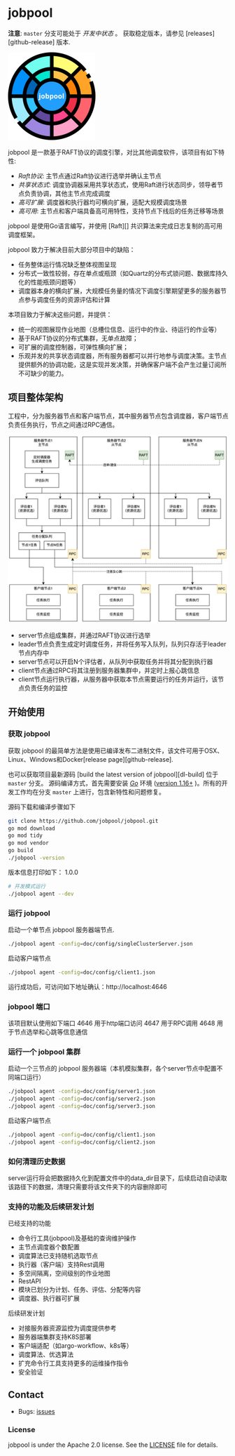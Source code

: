 # jobpool

**注意**:  `master` 分支可能处于 *开发中状态* 。 获取稳定版本，请参见 [releases][github-release] 版本.

![jobpool Logo](doc/logo/logo.svg)

jobpool 是一款基于RAFT协议的调度引擎，对比其他调度软件，该项目有如下特性:

* *Raft协议*: 主节点通过Raft协议进行选举并确认主节点
* *共享状态式*: 调度协调器采用共享状态式，使用Raft进行状态同步，领导者节点负责协调，其他主节点完成调度
* *高可扩展*: 调度器和执行器均可横向扩展，适配大规模调度场景
* *高可用*: 主节点和客户端具备高可用特性，支持节点下线后的任务迁移等场景

jobpool 是使用Go语言编写，并使用 [Raft][] 共识算法来完成日志复制的高可用调度框架。

jobpool 致力于解决目前大部分项目中的缺陷：

* 任务整体运行情况缺乏整体视图呈现
* 分布式一致性较弱，存在单点或瓶颈（如Quartz的分布式锁问题、数据库持久化的性能瓶颈问题等）
* 调度器本身的横向扩展，大规模任务量的情况下调度引擎期望更多的服务器节点参与调度任务的资源评估和计算

本项目致力于解决这些问题，并提供：
* 统一的视图展现作业地图（总槽位信息、运行中的作业、待运行的作业等）
* 基于RAFT协议的分布式集群，无单点故障；
* 可扩展的调度控制器，可弹性横向扩展；
* 乐观并发的共享状态调度器，所有服务器都可以并行地参与调度决策。主节点提供额外的协调功能，这是实现并发决策，并确保客户端不会产生过量订阅所不可缺少的能力。

## 项目整体架构

工程中，分为服务器节点和客户端节点，其中服务器节点包含调度器，客户端节点负责任务执行，节点之间通过RPC通信。

![jobpool Flow](doc/images/jobpool_flow.jpg)

* server节点组成集群，并通过RAFT协议进行选举
* leader节点负责生成定时调度任务，并将任务写入队列，队列只存活于leader节点内存中
* server节点可以开启N个评估者，从队列中获取任务并将其分配到执行器
* client节点通过RPC将其注册到服务器集群中，并定时上报心跳信息
* client节点运行执行器，从服务器中获取本节点需要运行的任务并运行，该节点负责任务的监控

## 开始使用

### 获取 jobpool

获取 jobpool 的最简单方法是使用已编译发布二进制文件，该文件可用于OSX、Linux、Windows和Docker[release page][github-release].

也可以获取项目最新源码 [build the latest version of jobpool][dl-build] 位于 `master` 分支。 源码编译方式，首先需要安装 [*Go*](https://golang.org/) 环境 ([version 1.16+](/go.mod#L3) )。所有的开发工作均在分支 `master` 上进行，包含新特性和问题修复。

源码下载和编译步骤如下
```bash
git clone https://github.com/jobpool/jobpool.git
go mod download
go mod tidy
go mod vendor
go build
./jobpool -version
```
版本信息打印如下：
1.0.0

```bash
# 开发模式运行
./jobpool agent --dev
```

### 运行 jobpool

启动一个单节点 jobpool 服务器端节点.

```bash
./jobpool agent -config=doc/config/singleClusterServer.json
```

启动客户端节点

```bash
./jobpool agent -config=doc/config/client1.json
```
运行成功后，可访问如下地址确认：http://localhost:4646

### jobpool 端口

该项目默认使用如下端口
4646 用于http端口访问
4647 用于RPC调用
4648 用于节点选举和心跳等信息通信

### 运行一个 jobpool 集群

启动一个三节点的 jobpool 服务器端（本机模拟集群，各个server节点中配置不同端口运行）

```bash
./jobpool agent -config=doc/config/server1.json
./jobpool agent -config=doc/config/server2.json
./jobpool agent -config=doc/config/server3.json
```

启动客户端节点

```bash
./jobpool agent -config=doc/config/client1.json
./jobpool agent -config=doc/config/client2.json
```

### 如何清理历史数据

server运行将会把数据持久化到配置文件中的data_dir目录下，后续启动自动读取该路径下的数据，清理只需要将该文件夹下的内容删除即可


### 支持的功能及后续研发计划

已经支持的功能

- 命令行工具(jobpool)及基础的查询维护操作
- 主节点调度器个数配置
- 调度算法已支持随机选取节点
- 执行器（客户端）支持Rest调用
- 多空间隔离，空间级别的作业地图
- RestAPI
- 模块已划分为计划、任务、评估、分配等内容
- 调度器、执行器可扩展


后续研发计划

- 对接服务器资源监控为调度提供参考
- 服务器端集群支持K8S部署
- 客户端适配（如argo-workflow、k8s等）
- 调度算法、优选算法
- 扩充命令行工具支持更多的运维操作指令
- 安全验证


## Contact

- Bugs: [issues](https://github.com/jobpool/jobpool/issues)

### License

jobpool is under the Apache 2.0 license. See the [LICENSE](LICENSE) file for details.
